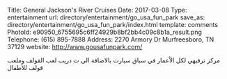 Title:          General Jackson's River Cruises
Date:           2017-03-08
Type:           entertainment
url:            directory/entertainment/go_usa_fun_park
save_as:        directory/entertainment/go_usa_fun_park/index.html
template:       comments
PhotoId:        e90950_6755695c6ff24929b8bf2bb4c09c8b1a_result.png
Telephone:      (615) 895-7888
Address:        2270 Armory Dr Murfreesboro, TN 37129
website:        http://www.gousafunpark.com/

مركز ترفيهي لكل الاْعمار في سباق سيارت بالاضافة الى ت
دريب لعب القولف وملعب قولف للأطفال